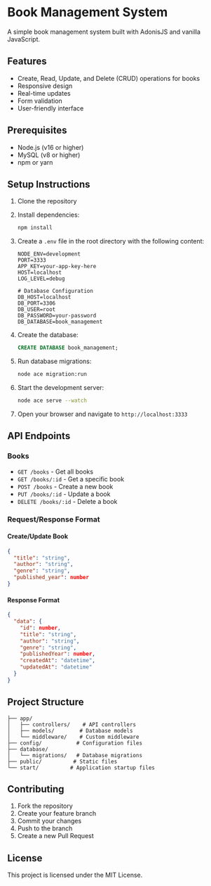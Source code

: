 # Book Management System

A simple book management system built with AdonisJS and vanilla JavaScript.

## Features

- Create, Read, Update, and Delete (CRUD) operations for books
- Responsive design
- Real-time updates
- Form validation
- User-friendly interface

## Prerequisites

- Node.js (v16 or higher)
- MySQL (v8 or higher)
- npm or yarn

## Setup Instructions

1. Clone the repository
2. Install dependencies:
   ```bash
   npm install
   ```

3. Create a `.env` file in the root directory with the following content:
   ```
   NODE_ENV=development
   PORT=3333
   APP_KEY=your-app-key-here
   HOST=localhost
   LOG_LEVEL=debug

   # Database Configuration
   DB_HOST=localhost
   DB_PORT=3306
   DB_USER=root
   DB_PASSWORD=your-password
   DB_DATABASE=book_management
   ```

4. Create the database:
   ```sql
   CREATE DATABASE book_management;
   ```

5. Run database migrations:
   ```bash
   node ace migration:run
   ```

6. Start the development server:
   ```bash
   node ace serve --watch
   ```

7. Open your browser and navigate to `http://localhost:3333`

## API Endpoints

### Books

- `GET /books` - Get all books
- `GET /books/:id` - Get a specific book
- `POST /books` - Create a new book
- `PUT /books/:id` - Update a book
- `DELETE /books/:id` - Delete a book

### Request/Response Format

#### Create/Update Book
```json
{
  "title": "string",
  "author": "string",
  "genre": "string",
  "published_year": number
}
```

#### Response Format
```json
{
  "data": {
    "id": number,
    "title": "string",
    "author": "string",
    "genre": "string",
    "publishedYear": number,
    "createdAt": "datetime",
    "updatedAt": "datetime"
  }
}
```

## Project Structure

```
├── app/
│   ├── controllers/    # API controllers
│   ├── models/        # Database models
│   └── middleware/    # Custom middleware
├── config/           # Configuration files
├── database/
│   └── migrations/   # Database migrations
├── public/          # Static files
└── start/          # Application startup files
```

## Contributing

1. Fork the repository
2. Create your feature branch
3. Commit your changes
4. Push to the branch
5. Create a new Pull Request

## License

This project is licensed under the MIT License. 